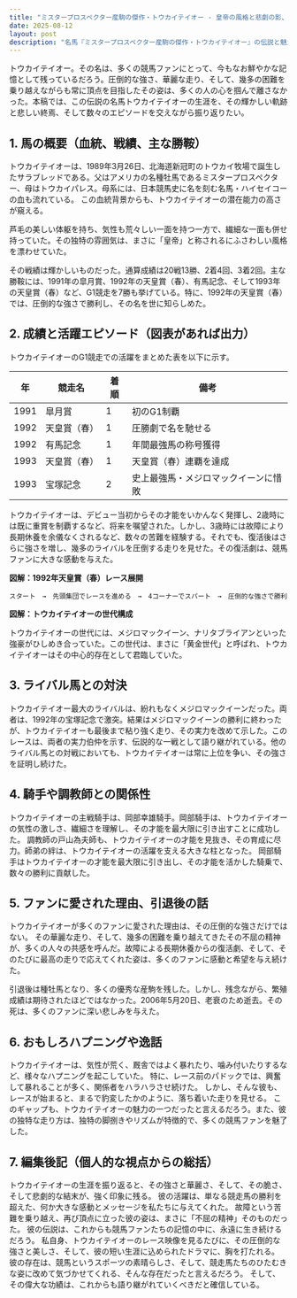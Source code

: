 ```yaml
---
title: "ミスタープロスペクター産駒の傑作・トウカイテイオー - 皇帝の風格と悲劇の影、伝説の名馬"
date: 2025-08-12
layout: post
description: "名馬『ミスタープロスペクター産駒の傑作・トウカイテイオー』の伝説と魅力を深堀り"
---
```


トウカイテイオー。その名は、多くの競馬ファンにとって、今もなお鮮やかな記憶として残っているだろう。圧倒的な強さ、華麗な走り、そして、幾多の困難を乗り越えながらも常に頂点を目指したその姿は、多くの人の心を掴んで離さなかった。本稿では、この伝説の名馬トウカイテイオーの生涯を、その輝かしい軌跡と悲しい終焉、そして数々のエピソードを交えながら振り返りたい。


## 1. 馬の概要（血統、戦績、主な勝鞍）

トウカイテイオーは、1989年3月26日、北海道新冠町のトウカイ牧場で誕生したサラブレッドである。父はアメリカの名種牡馬であるミスタープロスペクター、母はトウカイパレス。母系には、日本競馬史に名を刻む名馬・ハイセイコーの血も流れている。  この血統背景からも、トウカイテイオーの潜在能力の高さが窺える。

芦毛の美しい体躯を持ち、気性も荒々しい一面を持つ一方で、繊細な一面も併せ持っていた。その独特の雰囲気は、まさに「皇帝」と称されるにふさわしい風格を漂わせていた。

その戦績は輝かしいものだった。通算成績は20戦13勝、2着4回、3着2回。主な勝鞍には、1991年の皐月賞、1992年の天皇賞（春）、有馬記念、そして1993年の天皇賞（春）など、G1競走を7勝も挙げている。特に、1992年の天皇賞（春）では、圧倒的な強さで勝利し、その名を世に知らしめた。


## 2. 成績と活躍エピソード（図表があれば出力）

トウカイテイオーのG1競走での活躍をまとめた表を以下に示す。

| 年 | 競走名           | 着順 | 備考                                  |
|---|--------------------|-----|---------------------------------------|
| 1991 | 皐月賞             | 1   | 初のG1制覇                             |
| 1992 | 天皇賞（春）       | 1   | 圧勝劇で名を馳せる                     |
| 1992 | 有馬記念           | 1   | 年間最強馬の称号獲得                   |
| 1993 | 天皇賞（春）       | 1   | 天皇賞（春）連覇を達成                 |
| 1993 | 宝塚記念           | 2   | 史上最強馬・メジロマックイーンに惜敗 |


トウカイテイオーは、デビュー当初からその才能をいかんなく発揮し、2歳時には既に重賞を制覇するなど、将来を嘱望された。しかし、3歳時には故障により長期休養を余儀なくされるなど、数々の苦難を経験する。それでも、復活後はさらに強さを増し、幾多のライバルを圧倒する走りを見せた。その復活劇は、競馬ファンに大きな感動を与えた。


**図解：1992年天皇賞（春）レース展開**

```
スタート　→　先頭集団でレースを進める　→　4コーナーでスパート　→　圧倒的な強さで勝利
```

**図解：トウカイテイオーの世代構成**

トウカイテイオーの世代には、メジロマックイーン、ナリタブライアンといった強豪がひしめき合っていた。この世代は、まさに「黄金世代」と呼ばれ、トウカイテイオーはその中心的存在として君臨していた。


## 3. ライバル馬との対決

トウカイテイオー最大のライバルは、紛れもなくメジロマックイーンだった。両者は、1992年の宝塚記念で激突。結果はメジロマックイーンの勝利に終わったが、トウカイテイオーも最後まで粘り強く走り、その実力を改めて示した。このレースは、両者の実力伯仲を示す、伝説的な一戦として語り継がれている。他のライバル馬との対戦においても、トウカイテイオーは常に上位を争い、その強さを証明し続けた。


## 4. 騎手や調教師との関係性

トウカイテイオーの主戦騎手は、岡部幸雄騎手。岡部騎手は、トウカイテイオーの気性の激しさ、繊細さを理解し、その才能を最大限に引き出すことに成功した。  調教師の戸山為夫師も、トウカイテイオーの才能を見抜き、その育成に尽力。師弟の絆は、トウカイテイオーの活躍を支える大きな柱となった。  岡部騎手はトウカイテイオーの才能を最大限に引き出し、その才能を活かした騎乗で、数々の勝利に貢献した。


## 5. ファンに愛された理由、引退後の話

トウカイテイオーが多くのファンに愛された理由は、その圧倒的な強さだけではない。  その華麗な走り、そして、幾多の困難を乗り越えてきたその不屈の精神が、多くの人々の共感を呼んだ。故障による長期休養からの復活劇、そして、そのたびに最高の走りで応えてくれた姿は、多くのファンに感動と希望を与え続けた。

引退後は種牡馬となり、多くの優秀な産駒を残した。しかし、残念ながら、繁殖成績は期待されたほどではなかった。2006年5月20日、老衰のため逝去。その死は、多くのファンに深い悲しみを与えた。


## 6. おもしろハプニングや逸話

トウカイテイオーは、気性が荒く、厩舎ではよく暴れたり、噛み付いたりするなど、様々なハプニングを起こしていた。  特に、レース前のパドックでは、興奮して暴れることが多く、関係者をハラハラさせ続けた。  しかし、そんな彼も、レースが始まると、まるで豹変したかのように、落ち着いた走りを見せる。  このギャップも、トウカイテイオーの魅力の一つだったと言えるだろう。また、彼の独特な走り方は、独特の脚捌きやリズムが特徴的で、多くの競馬ファンを魅了した。


## 7. 編集後記（個人的な視点からの総括）

トウカイテイオーの生涯を振り返ると、その強さと華麗さ、そして、その脆さ、そして悲劇的な結末が、強く印象に残る。  彼の活躍は、単なる競走馬の勝利を超えた、何か大きな感動とメッセージを私たちに与えてくれた。  故障という苦難を乗り越え、再び頂点に立った彼の姿は、まさに「不屈の精神」そのものだった。  彼の伝説は、これからも競馬ファンたちの記憶の中に、永遠に生き続けるだろう。  私自身、トウカイテイオーのレース映像を見るたびに、その圧倒的な強さと美しさ、そして、彼の短い生涯に込められたドラマに、胸を打たれる。  彼の存在は、競馬というスポーツの素晴らしさ、そして、競走馬たちのひたむきな姿に改めて気づかせてくれる、そんな存在だったと言えるだろう。  そして、その偉大な功績は、これからも語り継がれていくべきだと確信している。
